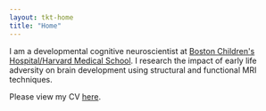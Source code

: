 ```yaml
---
layout: tkt-home
title: "Home"
---
```


I am a developmental cognitive neuroscientist at [Boston Children's Hospital/Harvard Medical School](https://hms.harvard.edu/affiliates/boston-childrens-hospital). I research the impact of early life adversity on brain development using structural and functional MRI techniques.
<!-- <span style="margin-left:50px"></span> -->
<!--"font-weight: bold; font-size:1em;"-->

Please view my CV [here](pdfs/TKT_cv_2019f-elec.pdf).


<!--stackedit_data:
eyJoaXN0b3J5IjpbLTYxOTc0MjMyOCwxODcwOTgyMzI2LDc4Nz
Q2NjY0N119
-->
